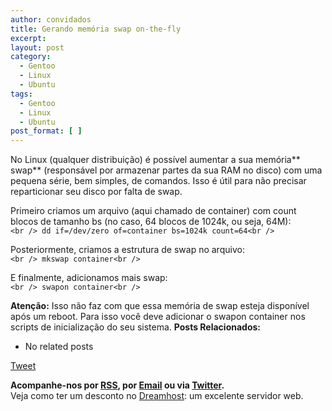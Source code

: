 ```yaml
---
author: convidados
title: Gerando memória swap on-the-fly
excerpt:
layout: post
category:
  - Gentoo
  - Linux
  - Ubuntu
tags:
  - Gentoo
  - Linux
  - Ubuntu
post_format: [ ]
---
```

No Linux (qualquer distribuição) é possível aumentar a sua memória** swap** (responsável por armazenar partes da sua RAM no disco) com uma pequena série, bem simples, de comandos. Isso é útil para não precisar reparticionar seu disco por falta de swap.

Primeiro criamos um arquivo (aqui chamado de container) com count blocos de tamanho bs (no caso, 64 blocos de 1024k, ou seja, 64M):  
`<br />
dd if=/dev/zero of=container bs=1024k count=64<br />
`

Posteriormente, criamos a estrutura de swap no arquivo:  
`<br />
mkswap container<br />
`

E finalmente, adicionamos mais swap:  
`<br />
swapon container<br />
`

**Atenção:** Isso não faz com que essa memória de swap esteja disponível após um reboot. Para isso você deve adicionar o swapon container nos scripts de inicialização do seu sistema. 
**Posts Relacionados:** 
*   No related posts



[Tweet][1] 





**Acompanhe-nos por [ RSS][2], por [Email][3] ou via [Twitter][4].**  
Veja como ter um desconto no [Dreamhost][5]: um excelente servidor web.

 [1]: https://twitter.com/share
 [2]: http://feeds.feedburner.com/VidaGeek
 [3]: http://feedburner.google.com/fb/a/mailverify?uri=VidaGeek&loc=pt_BR
 [4]: http://twitter.com/blogvidageek
 [5]: http://vidageek.net/dreamhost/
